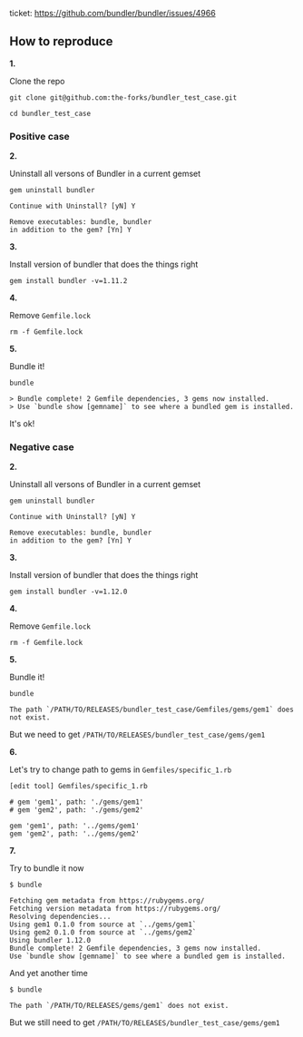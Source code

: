 ticket: https://github.com/bundler/bundler/issues/4966

## How to reproduce

**1.**

Clone the repo

```
git clone git@github.com:the-forks/bundler_test_case.git

cd bundler_test_case
```

### Positive case

**2.**

Uninstall all versons of Bundler in a current gemset

```
gem uninstall bundler

Continue with Uninstall? [yN] Y

Remove executables: bundle, bundler
in addition to the gem? [Yn] Y
```

**3.**

Install version of bundler that does the things right

```
gem install bundler -v=1.11.2
```

**4.**

Remove `Gemfile.lock`

```
rm -f Gemfile.lock
```

**5.**

Bundle it!

```
bundle

> Bundle complete! 2 Gemfile dependencies, 3 gems now installed.
> Use `bundle show [gemname]` to see where a bundled gem is installed.
```

It's ok!

### Negative case

**2.**

Uninstall all versons of Bundler in a current gemset

```
gem uninstall bundler

Continue with Uninstall? [yN] Y

Remove executables: bundle, bundler
in addition to the gem? [Yn] Y
```

**3.**

Install version of bundler that does the things right

```
gem install bundler -v=1.12.0
```

**4.**

Remove `Gemfile.lock`

```
rm -f Gemfile.lock
```

**5.**

Bundle it!

```
bundle

The path `/PATH/TO/RELEASES/bundler_test_case/Gemfiles/gems/gem1` does not exist.
```

But we need to get `/PATH/TO/RELEASES/bundler_test_case/gems/gem1`

**6.**

Let's try to change path to gems in `Gemfiles/specific_1.rb`

```
[edit tool] Gemfiles/specific_1.rb
```

```
# gem 'gem1', path: './gems/gem1'
# gem 'gem2', path: './gems/gem2'

gem 'gem1', path: '../gems/gem1'
gem 'gem2', path: '../gems/gem2'
```

**7.**

Try to bundle it now

```
$ bundle

Fetching gem metadata from https://rubygems.org/
Fetching version metadata from https://rubygems.org/
Resolving dependencies...
Using gem1 0.1.0 from source at `../gems/gem1`
Using gem2 0.1.0 from source at `../gems/gem2`
Using bundler 1.12.0
Bundle complete! 2 Gemfile dependencies, 3 gems now installed.
Use `bundle show [gemname]` to see where a bundled gem is installed.
```

And yet another time

```
$ bundle

The path `/PATH/TO/RELEASES/gems/gem1` does not exist.
```

But we still need to get `/PATH/TO/RELEASES/bundler_test_case/gems/gem1`
